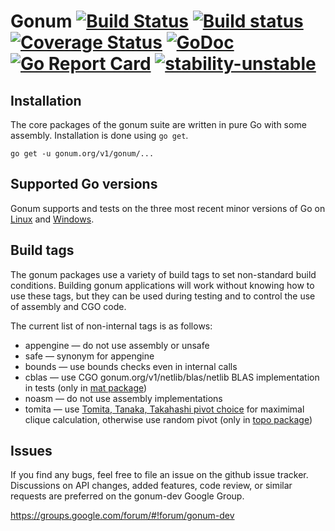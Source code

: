 # Gonum [![Build Status](https://www.travis-ci.org/gonum/gonum.svg?branch=master)](https://www.travis-ci.org/gonum/gonum/branches) [![Build status](https://ci.appveyor.com/api/projects/status/valslkp8sr50eepn/branch/master?svg=true)](https://ci.appveyor.com/project/Gonum/gonum/branch/master) [![Coverage Status](https://coveralls.io/repos/gonum/gonum/badge.svg?branch=master&service=github)](https://coveralls.io/github/gonum/gonum?branch=master) [![GoDoc](https://godoc.org/gonum.org/v1/gonum?status.svg)](https://godoc.org/gonum.org/v1/gonum) [![Go Report Card](https://goreportcard.com/badge/github.com/gonum/gonum)](https://goreportcard.com/report/github.com/gonum/gonum) [![stability-unstable](https://img.shields.io/badge/stability-unstable-yellow.svg)](https://github.com/emersion/stability-badges#unstable)

## Installation

The core packages of the gonum suite are written in pure Go with some assembly.
Installation is done using `go get`.
```
go get -u gonum.org/v1/gonum/...
```

## Supported Go versions

Gonum supports and tests on the three most recent minor versions of Go on [Linux](https://github.com/gonum/gonum/blob/master/.travis.yml#L6-L11) and [Windows](https://github.com/gonum/gonum/blob/master/appveyor.yml#L13-L18).


## Build tags

The gonum packages use a variety of build tags to set non-standard build conditions.
Building gonum applications will work without knowing how to use these tags, but they can be used during testing and to control the use of assembly and CGO code.

The current list of non-internal tags is as follows:

- appengine — do not use assembly or unsafe
- safe — synonym for appengine
- bounds — use bounds checks even in internal calls
- cblas — use CGO gonum.org/v1/netlib/blas/netlib BLAS implementation in tests (only in [mat package](https://godoc.org/gonum.org/v1/gonum/mat))
- noasm — do not use assembly implementations
- tomita — use [Tomita, Tanaka, Takahashi pivot choice](https://doi.org/10.1016%2Fj.tcs.2006.06.015) for maximimal clique calculation, otherwise use random pivot (only in [topo package](https://godoc.org/gonum.org/v1/gonum/graph/topo))


## Issues

If you find any bugs, feel free to file an issue on the github issue tracker. Discussions on API changes, added features, code review, or similar requests are preferred on the gonum-dev Google Group.

https://groups.google.com/forum/#!forum/gonum-dev

